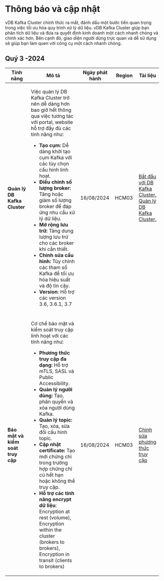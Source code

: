 # Thông báo và cập nhật

vDB Kafka Cluster chính thức ra mắt, đánh dấu một bước tiến quan trọng trong việc tối ưu hóa quy trình xử lý dữ liệu. vDB Kafka Cluster giúp bạn phân tích dữ liệu và đưa ra quyết định kinh doanh một cách nhanh chóng và chính xác hơn. Bên cạnh đó, giao diện người dùng trực quan và dễ sử dụng sẽ giúp bạn làm quen với công cụ một cách nhanh chóng.

## Quý 3 -2024

<table data-full-width="true"><thead><tr><th width="126">Tính năng</th><th width="472">Mô tả</th><th width="144">Ngày phát hành</th><th width="115">Region</th><th>Tài liệu</th></tr></thead><tbody><tr><td><strong>Quản lý DB Kafka Cluster</strong></td><td><p>Việc quản lý DB Kafka Cluster trở nên dễ dàng hơn bao giờ hết thông qua việc tương tác với portal, website hỗ trợ đầy đủ các tính năng như:</p><ul><li><strong>Tạo cụm:</strong> Dễ dàng khởi tạo cụm Kafka với các tùy chọn cấu hình linh hoạt.</li><li><strong>Điều chỉnh số lượng broker:</strong> Tăng hoặc giảm số lượng broker để đáp ứng nhu cầu xử lý dữ liệu.</li><li><strong>Mở rộng lưu trữ:</strong> Tăng dung lượng lưu trữ cho các broker khi cần thiết.</li><li><strong>Chỉnh sửa cấu hình:</strong> Tùy chỉnh các tham số Kafka để tối ưu hóa hiệu suất và độ tin cậy.</li><li><strong>Version</strong>: Hỗ trợ các version 3.6, 3.6.1, 3.7</li></ul><p></p></td><td>16/08/2024</td><td>HCM03</td><td><a href="bat-dau-voi-kafka-cluster.md">Bắt đầu với DB Kafka Cluster.</a><br><a href="quan-ly-kafka-cluster/">Quản lý DB Kafka Cluster.</a></td></tr><tr><td></td><td></td><td></td><td></td><td></td></tr><tr><td><strong>Bảo mật và kiểm soát truy cập</strong></td><td><p>Cơ chế bảo mật và kiểm soát truy cập linh hoạt với các tính năng như:</p><ul><li><strong>Phương thức truy cập đa dạng:</strong> Hỗ trợ mTLS, SASL và Public Accessibility.</li><li><strong>Quản lý người dùng:</strong> Tạo, phân quyền và xóa người dùng Kafka.</li><li><strong>Quản lý topic:</strong> Tạo, xóa, sửa đổi cấu hình topic.</li><li><strong>Cập nhật certificate:</strong> Tạo mới chứng chỉ trong trường hợp chứng chỉ cũ hết hạn hoặc không thể truy cập.</li><li><strong>Hỗ trợ các tính năng encrypt dữ liệu</strong>: Encryption at rest (volume), Encryption within the cluster (brokers to brokers), Encryption in transit (clients to brokers)</li></ul></td><td>16/08/2024</td><td>HCM03</td><td><a href="quan-ly-kafka-cluster/chinh-sua-phuong-thuc-truy-cap.md">Chỉnh sửa phương thức truy cập</a></td></tr></tbody></table>
